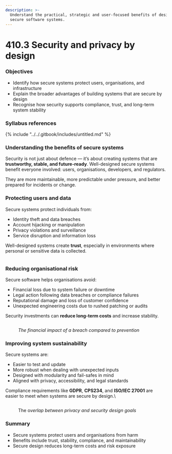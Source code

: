 ```yaml
---
description: >-
  Understand the practical, strategic and user-focused benefits of designing
  secure software systems.
---
```


# 410.3 Security and privacy by design

### Objectives

* Identify how secure systems protect users, organisations, and infrastructure
* Explain the broader advantages of building systems that are secure by design
* Recognise how security supports compliance, trust, and long-term system stability

### Syllabus references

{% include "../../.gitbook/includes/untitled.md" %}

### Understanding the benefits of secure systems

Security is not just about defence — it’s about creating systems that are **trustworthy, stable, and future-ready**. Well-designed secure systems benefit everyone involved: users, organisations, developers, and regulators.

They are more maintainable, more predictable under pressure, and better prepared for incidents or change.

### Protecting users and data

Secure systems protect individuals from:

* Identity theft and data breaches
* Account hijacking or manipulation
* Privacy violations and surveillance
* Service disruption and information loss

Well-designed systems create **trust**, especially in environments where personal or sensitive data is collected.

<figure><img src="https://marvel-b1-cdn.bc0a.com/f00000000310757/www.fortinet.com/content/dam/fortinet/images/cyberglossary/types-of-cybersecuritys.png" alt=""><figcaption></figcaption></figure>

### Reducing organisational risk

Secure software helps organisations avoid:

* Financial loss due to system failure or downtime
* Legal action following data breaches or compliance failures
* Reputational damage and loss of customer confidence
* Unexpected engineering costs due to rushed patching or audits

Security investments can **reduce long-term costs** and increase stability.

<figure><img src="https://www.expressvpn.com/wp-ws/uploads-expressvpn/2025/07/illustration_prevention-vs.-recovery-follow-the-money-1-scaled.png" alt=""><figcaption><p><em>The financial impact of a breach compared to prevention</em></p></figcaption></figure>

### Improving system sustainability

Secure systems are:

* Easier to test and update
* More robust when dealing with unexpected inputs
* Designed with modularity and fail-safes in mind
* Aligned with privacy, accessibility, and legal standards

Compliance requirements like **GDPR**, **CPS234**, and **ISO/IEC 27001** are easier to meet when systems are secure by design.\


<figure><img src="https://workshops.nuevofoundation.org/security-fundamentals/img/security-vs-privacy.png?classes=border,shadow" alt=""><figcaption><p>The o<em>verlap between privacy and security design goals</em></p></figcaption></figure>

### Summary

* Secure systems protect users and organisations from harm
* Benefits include trust, stability, compliance, and maintainability
* Secure design reduces long-term costs and risk exposure
